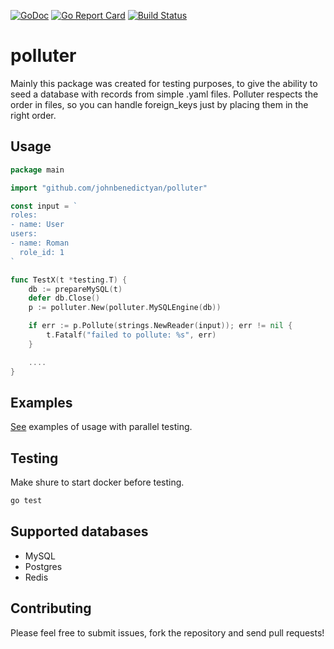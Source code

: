 [![GoDoc](https://godoc.org/github.com/johnbenedictyan/polluter?status.svg)](https://godoc.org/github.com/johnbenedictyan/polluter)
[![Go Report Card](https://goreportcard.com/badge/github.com/johnbenedictyan/polluter)](https://goreportcard.com/report/github.com/johnbenedictyan/polluter)
[![Build Status](https://travis-ci.org/johnbenedictyan/polluter.svg?branch=master)](https://travis-ci.org/johnbenedictyan/polluter)

# polluter

Mainly this package was created for testing purposes, to give the ability to seed a database with records from simple .yaml files. Polluter respects the order in files, so you can handle foreign_keys just by placing them in the right order.

## Usage

```go
package main

import "github.com/johnbenedictyan/polluter"

const input = `
roles:
- name: User
users:
- name: Roman
  role_id: 1
`

func TestX(t *testing.T) {
	db := prepareMySQL(t)
	defer db.Close()
	p := polluter.New(polluter.MySQLEngine(db))

	if err := p.Pollute(strings.NewReader(input)); err != nil {
		t.Fatalf("failed to pollute: %s", err)
	}

	....
}
```

## Examples

[See](https://github.com/johnbenedictyan/polluter/blob/master/polluter_test.go#L109) examples of usage with parallel testing.

## Testing

Make shure to start docker before testing.

```bash
go test
```

## Supported databases

* MySQL
* Postgres
* Redis

## Contributing

Please feel free to submit issues, fork the repository and send pull requests!

